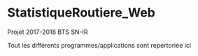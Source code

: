 # StatistiqueRoutiere_Web
Projet 2017-2018 BTS SN-IR

Tout les différents programmes/applications sont repertoriée ici


